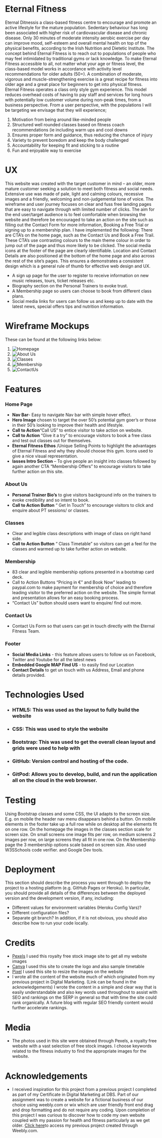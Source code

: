 # Eternal Fitness
Eternal Ditnessis a class-based fitness centre to encourage and promote an active lifestyle for the mature population. Sedentary behaviour has long been associated with higher risk of cardiovascular disease and chronic disease. Only 30 minutes of moderate intensity aerobic exercise per day can improve mood, self-esteem and overall mental health on top of the physical benefits, according to the Irish Nutrition and Dietetic Institute. The concept behind Eternal Fitness is to reach out to populations of people who may feel intimidated by traditional gyms or lack knowledge. To make Eternal Fitness accessible to all, not matter what your age or fitness level, the class-based model works in accordance with activity level recommendations for older adults (50+). A combination of moderate, vigorous and muscle-strengthening exercise is a great recipe for fitness into older age and a great place for beginners to get into physical fitness.  Eternal Fitness operates a class only style gym experience. This model reduces overhead costs of having to pay staff and services for long hours with potentially low customer volume during non-peak times, from a business perspective. From a user perspective, with the populations I will be targeting we envisage that they will experience; 
1. Motivation from being around like-minded people 
2. Structured well rounded classes based on fitness coach recommendations (ie including warm ups and cool downs 
3. Ensures proper form and guidance, thus reducing the chance of injury 
4. Variety to prevent boredom and keep the body challenged 
5. Accountability for keeping fit and sticking to a routine 
6. Fun and enjoyable way to exercise 

# UX
This website was created with the target customer in mind – an older, more mature customer seeking a solution to meet both fitness and social needs. Extensive use was made of pale, light and calming colours, recessive images and a friendly, welcoming and non-judgemental tone of voice. The wireframe and user journey focuses on clear and fuss free landing pages that are easy to navigate through with limited number of clicks. The aim for the end user/target audience is to feel comfortable when browsing the website and therefore be encouraged to take an action on the site such as filling out the Contact Form for more information, Booking a Free Trial or signing up to a membership plan. I have implemented the following:
There are CTA’s on the home page, such as the Contact Us and Book a Free Trail. These CTA’s use contrasting colours to the main theme colour in order to jump out of the page and thus more likely to be clicked. 
The social media icons at the footer of the page are clearly identifiable. 
Location and Contact Details are also positioned at the bottom of the home page and also across the rest of the site’s pages. This ensures a demonstrates a consistent design which is a general rule of thumb for effective web design and UX. 

* A sign up page for the user to register to receive information on new music releases, tours, ticket releases etc.
* Biography section on the Personal Trainers to evoke trust. 
* A Membership page so users can choose to book from different class plans. 
* Social media links for users can follow us and keep up to date with the latest news, special offers tips and nutrition information. 

# Wireframe Mockups
These can be found at the following links below:
1. ![Homepage](readme.assets/HOMEPAGE.png)
2. ![About Us](readme.assets/ABOUT.png)
3. ![Classes](/readme.assets/CLASSES.png)
4. ![Membership](/readme.assets/MEMBERSHIP.png)
5. ![ContactUs](/readme.assets/CONTACT.png)




# Features
### Home Page
* **Nav Bar**- Easy to navigate Nav bar with simple hover effect.
* **Hero Image** chosen to target the over 50’s potential gym goer’s or those in their 50’s looking to improve their health and lifestyle. 
* **Call to Action**“Call US” to entice visitor to take action on website.
* **Call to Action** “Give it a try” to encourage visitors to book a free class and test out classes out for themselves. 
* **Eternal Fitness Ethos** /Unique Selling Points to highlight the advantages of Eternal Fitness and why they should choose this gym. Icons used to give a nice visual representation. 
* **lasses Intro Section** – To give people an insight into classes followed by again another CTA “Membership Offers” to encourage visitors to take further action on this site. 
### About Us
* **Personal Trainer Bio’s** to give visitors background info on the trainers to evoke credibility and so intent to book. 
* **Call to Action Button** “ Get In Touch” to encourage visitors to click and enquire about PT sessions/ or classes. 
### Classes
* Clear and legible class descriptions with image of class on right hand side. 
* **Call to Action Button** “ Class Timetable” so visitors can get a feel for the classes and warmed up to take further action on website. 
### Membership
* 83 clear and legible membership options presented in a bootstrap card deck.
* Call to Action Buttons “Pricing in €” and Book Now” leading to paypal.com to make payment for membership of choice and therefore leading visitor to the preferred action on the website. The simple format and presentation allows for an easy booking process. 
* “Contact Us” button should users want to enquire/ find out more. 
### Contact Us 
* Contact Us Form so that users can get in touch directly with the Eternal Fitness Team. 

### Footer
* **Social Media Links** - this feature allows users to follow us on Facebook, Twitter and Youtube for all the latest news
* **Embedded Google MAP Find US** - to easily find our Location
* **Contact Details** to get un touch with us Address, Email and phone details provided.

# Technologies Used
* ### HTML5: This was used as the layout to fully build the website
* ### CSS: This was used to style the website
* ### Bootstrap: This was used to get the overall clean layout and grids were used to help with 
* ### GitHub: Version control and hosting of the code. 
* ### GitPod: Allows you to develop, build, and run the application all on the cloud in the web browser. 


# Testing
Using Bootstrap classes and some CSS, the UI adapts to the screen size. E.g. on mobile the header nav menu disappears behind a button. On mobile elements in the footer take up a full row while on desktop all the elements fit on one row. On the homepage the images in the classes section scale for screen size. On small screens one image fits per row, on medium screens 2 images per row, on large screens they all fit in one row. On the Membership page the 3 membership options scale based on screen size.
Also used W3SSchools code verifier. and Google Dev tools.

# Deployment
This section should describe the process you went through to deploy the project to a hosting platform (e.g. GitHub Pages or Heroku).
In particular, you should provide all details of the differences between the deployed version and the development version, if any, including:
* Different values for environment variables (Heroku Config Vars)?
* Different configuration files?
* Separate git branch?
In addition, if it is not obvious, you should also describe how to run your code locally.

# Credits
 * [Pexels](https://www.pexels.com/) I used this royalty free stock image site to get all my website images 
 * [Canva](https://www.canva.com/) I used this site to create the logo and also sample timetable 
 * [Pixel](https://pixlr.com/) I used this site to resize the images on the website 
 * I wrote all the content of the website much of which originated from my previous project in Digital Marketing.  (Link can be found in the acknowledgements) I wrote the content in a simple and clear way that is easily understandable and also key words used throughout to assist with SEO and rankings on the SERP in general so that with time the site could rank organically. A future blog with regular SEO friendly content would further accelerate rankings. 

# Media
* The photos used in this site were obtained through Pexels, a royalty free website with a vast selection of free stock images. I choose keywords related to the fitness industry to find the appropriate images for the website. 
# Acknowledgements
* I received inspiration for this project from a previous project I completed as part of my Certificate in Digital Marketing at DBS. Part of our assignment was to create a website for a fictional business of our choice using weebly.com or wix which are user friendly front end drag and drop formatting and do not require any coding. Upon completion of this project I was curious to discover how to code my own website coupled with my passion for health and fitness particularly as we get older.  [Click here](https://flourishgym.weebly.com/)to access my previous project created through Weebly.com. 
 
